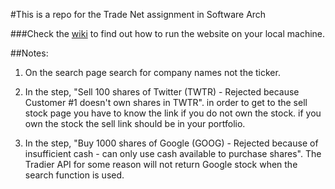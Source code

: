 #This is a repo for the Trade Net assignment in Software Arch

###Check the [wiki](https://github.com/kelahm/SWArchitecture_Milestone2/wiki) to find out how to run the website on your local machine.

##Notes:
1. On the search page search for company names not the ticker.

2. In the step, "Sell 100 shares of Twitter (TWTR) - Rejected because Customer #1 doesn't own shares in TWTR".
in order to get to the sell stock page you have to know the link if you do not own the stock. if you own the stock the sell link should be in your portfolio.

3. In the step, "Buy 1000 shares of Google (GOOG) - Rejected because of insufficient cash - can only use cash available to purchase shares".
The Tradier API for some reason will not return Google stock when the search function is used.
